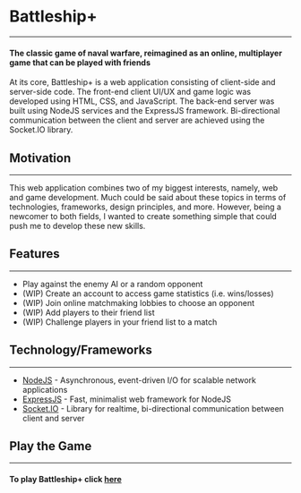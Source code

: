 # Battleship+

---

#### The classic game of naval warfare, reimagined as an online, multiplayer game that can be played with friends

At its core, Battleship+ is a web application consisting of client-side and server-side code. The front-end client UI/UX and game logic was developed using HTML, CSS, and JavaScript. The back-end server was built using NodeJS services and the ExpressJS framework. Bi-directional communication between the client and server are achieved using the Socket.IO library.

## Motivation

---

This web application combines two of my biggest interests, namely, web and game development. Much could be said about these topics in terms of technologies, frameworks, design principles, and more. However, being a newcomer to both fields, I wanted to create something simple that could push me to develop these new skills.

## Features

---

- Play against the enemy AI or a random opponent
- (WIP) Create an account to access game statistics (i.e. wins/losses)
- (WIP) Join online matchmaking lobbies to choose an opponent
- (WIP) Add players to their friend list
- (WIP) Challenge players in your friend list to a match

## Technology/Frameworks

---

- [NodeJS](https://nodejs.org/) - Asynchronous, event-driven I/O for scalable network applications
- [ExpressJS](https://expressjs.com/) - Fast, minimalist web framework for NodeJS
- [Socket.IO](https://socket.io/) - Library for realtime, bi-directional communication between client and server

## Play the Game

---

#### To play Battleship+ click [here](https://battleship-game-rjnares.herokuapp.com/)
